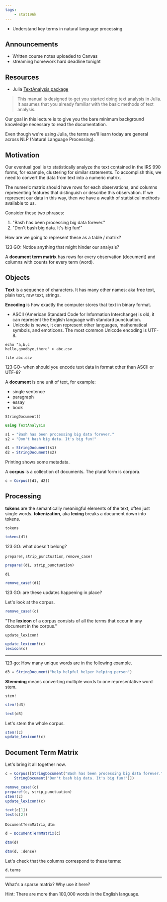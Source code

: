 ```yaml
---
tags:
    - stat196k
---
```


- Understand key terms in natural language processing


## Announcements

- Written course notes uploaded to Canvas
- streaming homework hard deadline tonight


## Resources

- Julia [TextAnalysis package](https://juliatext.github.io/TextAnalysis.jl/latest/)

> This manual is designed to get you started doing text analysis in Julia.
> It assumes that you already familiar with the basic methods of text analysis.

Our goal in this lecture is to give you the bare minimum background knowledge necessary to read the documentation.

Even though we're using Julia, the terms we'll learn today are general across NLP (Natural Language Processing).



## Motivation

Our eventual goal is to statistically analyze the text contained in the IRS 990 forms, for example, clustering for similar statements.
To accomplish this, we need to convert the data from text into a numeric matrix.

The numeric matrix should have rows for each observations, and columns representing features that distinguish or describe this observation. 
If we represent our data in this way, then we have a wealth of statistical methods available to us.

Consider these two phrases:

1. "Bash has been processing big data forever."
2. "Don't bash big data. It's big fun!"

How are we going to represent these as a table / matrix?

123 GO: Notice anything that might hinder our analysis?

A __document term matrix__ has rows for every observation (document) and columns with counts for every term (word).

## Objects

__Text__ is a sequence of characters.
It has many other names: aka free text, plain text, raw text, strings.

__Encoding__ is how exactly the computer stores that text in binary format.

- ASCII (American Standard Code for Information Interchange) is old, it can represent the English language with standard punctuation.
- Unicode is newer, it can represent other languages, mathematical symbols, and emoticons.
    The most common Unicode encoding is UTF-8.

```
echo "a,b,c
hello,goodbye,there" > abc.csv

file abc.csv
```

123 GO- when should you encode text data in format other than ASCII or UTF-8?


A __document__ is one unit of text, for example:

- single sentence
- paragraph
- essay
- book

`StringDocument()`

```julia
using TextAnalysis

s1 = "Bash has been processing big data forever."
s2 = "Don't bash big data. It's big fun!"

d1 = StringDocument(s1)
d2 = StringDocument(s2)
```

Printing shows some metadata.

A __corpus__ is a collection of documents.
The plural form is corpora.

```julia
c = Corpus([d1, d2])
```


## Processing

__tokens__ are the semantically meaningful elements of the text, often just single words.
__tokenization__, aka __lexing__ breaks a document down into tokens.

`tokens`

```julia
tokens(d1)
```

123 GO: what doesn't belong?


`prepare!`, `strip_punctuation`, `remove_case!`

```julia
prepare!(d1, strip_punctuation)

d1

remove_case!(d1)
```

123 GO: are these updates happening in place?

Let's look at the corpus.

```julia
remove_case!(c)
```



"The __lexicon__ of a corpus consists of all the terms that occur in any document in the corpus."

`update_lexicon!`

```julia
update_lexicon!(c)
lexicon(c)
```


------------------------------------------------------------

123 go: How many unique words are in the following example.

```julia
d3 = StringDocument("help helpful helper helping person")
```

__Stemming__ means converting multiple words to one representative word stem.

`stem!`

```julia
stem!(d3)

text(d3)
```

Let's stem the whole corpus.

```julia
stem!(c)
update_lexicon!(c)
```

## Document Term Matrix

Let's bring it all together now.

```julia
c = Corpus([StringDocument("Bash has been processing big data forever."),
    StringDocument("Don't bash big data. It's big fun!")])

remove_case!(c)
prepare!(c, strip_punctuation)
stem!(c)
update_lexicon!(c)

text(c[1])
text(c[2])
```

`DocumentTermMatrix`, `dtm`

```julia
d = DocumentTermMatrix(c)

dtm(d)

dtm(d, :dense)
```

Let's check that the columns correspond to these terms:

```julia
d.terms
```


------------------------------------------------------------

What's a sparse matrix?
Why use it here?

Hint: There are more than 100,000 words in the English language.

```
```
